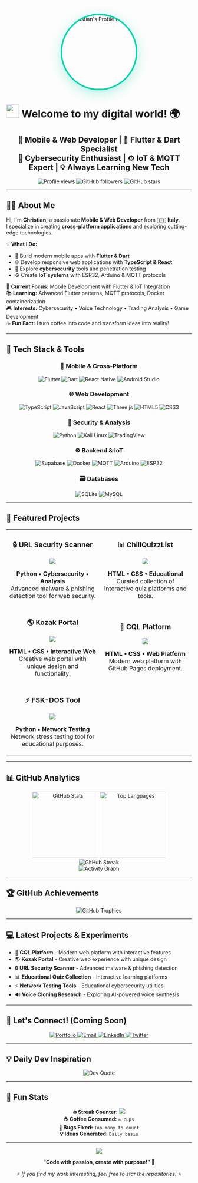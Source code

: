 <div align="center">
  <img src="https://avatars.githubusercontent.com/u/137430908?v=4" width="200px" style="border-radius: 50%; border: 4px solid #00D4AA; box-shadow: 0 8px 32px rgba(0, 212, 170, 0.3);" alt="Christian's Profile Picture" />
</div>

# <img src="https://media.giphy.com/media/hvRJCLFzcasrR4ia7z/giphy.gif" width="35px" /> Welcome to my digital world! 🌍

<div align="center">
  <h2>🚀 Mobile & Web Developer | 📱 Flutter & Dart Specialist<br/>🔐 Cybersecurity Enthusiast | ⚙️ IoT & MQTT Expert | 💡 Always Learning New Tech</h2>
</div>

<p align="center">
  <img src="https://komarev.com/ghpvc/?username=Chrxstxqn&label=Profile%20views&color=00D4AA&style=flat" alt="Profile views" />
  <img src="https://img.shields.io/github/followers/Chrxstxqn?label=Followers&style=social" alt="GitHub followers" />
  <img src="https://img.shields.io/github/stars/Chrxstxqn?label=Stars&style=social" alt="GitHub stars" />
</p>

---

## 👨‍💻 About Me

Hi, I'm **Christian**, a passionate **Mobile & Web Developer** from 🇮🇹 **Italy**.  
I specialize in creating **cross-platform applications** and exploring cutting-edge technologies.

💡 **What I Do:**
- 📱 Build modern mobile apps with **Flutter & Dart**
- 🌐 Develop responsive web applications with **TypeScript & React**  
- 🔐 Explore **cybersecurity** tools and penetration testing
- ⚙️ Create **IoT systems** with ESP32, Arduino & MQTT protocols

🎯 **Current Focus:** Mobile Development with Flutter & IoT Integration  
📚 **Learning:** Advanced Flutter patterns, MQTT protocols, Docker containerization  
🎮 **Interests:** Cybersecurity • Voice Technology • Trading Analysis • Game Development  
☕ **Fun Fact:** I turn coffee into code and transform ideas into reality!

---

## 🧰 Tech Stack & Tools

<div align="center">

### 📱 Mobile & Cross-Platform  
![Flutter](https://img.shields.io/badge/Flutter-02569B?style=for-the-badge&logo=flutter&logoColor=white)
![Dart](https://img.shields.io/badge/Dart-0175C2?style=for-the-badge&logo=dart&logoColor=white)
![React Native](https://img.shields.io/badge/React_Native-20232A?style=for-the-badge&logo=react&logoColor=61DAFB)
![Android Studio](https://img.shields.io/badge/Android_Studio-3DDC84?style=for-the-badge&logo=android-studio&logoColor=white)

### 🌐 Web Development  
![TypeScript](https://img.shields.io/badge/TypeScript-007ACC?style=for-the-badge&logo=typescript&logoColor=white)
![JavaScript](https://img.shields.io/badge/JavaScript-F7DF1E?style=for-the-badge&logo=javascript&logoColor=black)
![React](https://img.shields.io/badge/React-20232A?style=for-the-badge&logo=react&logoColor=61DAFB)
![Three.js](https://img.shields.io/badge/Three.js-000000?style=for-the-badge&logo=three.js&logoColor=white)
![HTML5](https://img.shields.io/badge/HTML5-E34F26?style=for-the-badge&logo=html5&logoColor=white)
![CSS3](https://img.shields.io/badge/CSS3-1572B6?style=for-the-badge&logo=css3&logoColor=white)

### 🔐 Security & Analysis  
![Python](https://img.shields.io/badge/Python-3776AB?style=for-the-badge&logo=python&logoColor=white)
![Kali Linux](https://img.shields.io/badge/Kali_Linux-557C94?style=for-the-badge&logo=kali-linux&logoColor=white)
![TradingView](https://img.shields.io/badge/TradingView-131722?style=for-the-badge&logo=tradingview&logoColor=white)

### ⚙️ Backend & IoT  
![Supabase](https://img.shields.io/badge/Supabase-3ECF8E?style=for-the-badge&logo=supabase&logoColor=white)
![Docker](https://img.shields.io/badge/Docker-2496ED?style=for-the-badge&logo=docker&logoColor=white)
![MQTT](https://img.shields.io/badge/MQTT-660066?style=for-the-badge&logo=mqtt&logoColor=white)
![Arduino](https://img.shields.io/badge/Arduino-00979D?style=for-the-badge&logo=arduino&logoColor=white)
![ESP32](https://img.shields.io/badge/ESP32-000000?style=for-the-badge&logo=espressif&logoColor=white)

### 🗃️ Databases  
![SQLite](https://img.shields.io/badge/SQLite-07405E?style=for-the-badge&logo=sqlite&logoColor=white)
![MySQL](https://img.shields.io/badge/MySQL-005C84?style=for-the-badge&logo=mysql&logoColor=white)

</div>

---

## 🌟 Featured Projects

<div align="center">
  <table>
    <tr>
      <td width="50%">
        <h3 align="center">🔒 URL Security Scanner</h3>
        <div align="center">
          <a href="https://github.com/Chrxstxqn/URL-Scan" target="_blank">
            <img src="https://github-readme-stats.vercel.app/api/pin/?username=Chrxstxqn&repo=URL-Scan&theme=react&bg_color=1F222E&title_color=00D4AA&hide_border=true" />
          </a>
        </div>
        <p align="center">
          <strong>Python • Cybersecurity • Analysis</strong><br/>
          Advanced malware & phishing detection tool for web security.
        </p>
      </td>
      <td width="50%">
        <h3 align="center">📊 ChillQuizzList</h3>
        <div align="center">
          <a href="https://github.com/Chrxstxqn/quiz" target="_blank">
            <img src="https://github-readme-stats.vercel.app/api/pin/?username=Chrxstxqn&repo=quiz&theme=react&bg_color=1F222E&title_color=00D4AA&hide_border=true" />
          </a>
        </div>
        <p align="center">
          <strong>HTML • CSS • Educational</strong><br/>
          Curated collection of interactive quiz platforms and tools.
        </p>
      </td>
    </tr>
    <tr>
      <td width="50%">
        <h3 align="center">🌎 Kozak Portal</h3>
        <div align="center">
          <a href="https://github.com/Chrxstxqn/kozak" target="_blank">
            <img src="https://github-readme-stats.vercel.app/api/pin/?username=Chrxstxqn&repo=kozak&theme=react&bg_color=1F222E&title_color=00D4AA&hide_border=true" />
          </a>
        </div>
        <p align="center">
          <strong>HTML • CSS • Interactive Web</strong><br/>
          Creative web portal with unique design and functionality.
        </p>
      </td>
      <td width="50%">
        <h3 align="center">🎵 CQL Platform</h3>
        <div align="center">
          <a href="https://github.com/Chrxstxqn/cql" target="_blank">
            <img src="https://github-readme-stats.vercel.app/api/pin/?username=Chrxstxqn&repo=cql&theme=react&bg_color=1F222E&title_color=00D4AA&hide_border=true" />
          </a>
        </div>
        <p align="center">
          <strong>HTML • CSS • Web Platform</strong><br/>
          Modern web platform with GitHub Pages deployment.
        </p>
      </td>
    </tr>
    <tr>
      <td width="50%">
        <h3 align="center">⚡ FSK-DOS Tool</h3>
        <div align="center">
          <a href="https://github.com/Chrxstxqn/FSK-DOS" target="_blank">
            <img src="https://github-readme-stats.vercel.app/api/pin/?username=Chrxstxqn&repo=FSK-DOS&theme=react&bg_color=1F222E&title_color=00D4AA&hide_border=true" />
          </a>
        </div>
        <p align="center">
          <strong>Python • Network Testing</strong><br/>
          Network stress testing tool for educational purposes.
        </p>
      </td>
    </tr>
  </table>
</div>

---

## 📊 GitHub Analytics

<div align="center">
  <img height="180em" src="https://github-readme-stats.vercel.app/api?username=Chrxstxqn&show_icons=true&theme=react&include_all_commits=true&count_private=true&bg_color=1F222E&title_color=00D4AA&icon_color=00D4AA&text_color=FFFFFF&hide_border=true" alt="GitHub Stats" />
  <img height="180em" src="https://github-readme-stats.vercel.app/api/top-langs/?username=Chrxstxqn&layout=compact&theme=react&bg_color=1F222E&title_color=00D4AA&text_color=FFFFFF&hide_border=true&langs_count=8" alt="Top Languages" />
</div>

<div align="center">
  <img src="https://github-readme-streak-stats.herokuapp.com/?user=Chrxstxqn&theme=react&background=1F222E&hide_border=true&ring=00D4AA&fire=F8D866&currStreakLabel=00D4AA" alt="GitHub Streak"/>
</div>

<div align="center">
  <img src="https://github-readme-activity-graph.vercel.app/graph?username=Chrxstxqn&theme=react-dark&bg_color=1F222E&hide_border=true&point=00D4AA&line=00D4AA&color=FFFFFF" alt="Activity Graph"/>
</div>

---

## 🏆 GitHub Achievements

<div align="center">
  <img src="https://github-profile-trophy.vercel.app/?username=Chrxstxqn&theme=onedark&no-frame=true&no-bg=true&margin-w=4&row=1" alt="GitHub Trophies"/>
</div>

---

## 💻 Latest Projects & Experiments

- 🎵 **CQL Platform** - Modern web platform with interactive features
- 🌎 **Kozak Portal** - Creative web experience with unique design
- 🔒 **URL Security Scanner** - Advanced malware & phishing detection
- 📊 **Educational Quiz Collection** - Interactive learning platforms
- ⚡ **Network Testing Tools** - Educational cybersecurity utilities
- 🔊 **Voice Cloning Research** - Exploring AI-powered voice synthesis

---

## 💬 Let's Connect! (Coming Soon)

<div align="center">
  <a href="https://chrxstxqn.github.io" target="_blank">
    <img src="https://img.shields.io/badge/🌐_Portfolio-00D4AA?style=for-the-badge&logoColor=white" alt="Portfolio" />
  </a>
  <a href="mailto:contact@chrxstxqn.dev" target="_blank">
    <img src="https://img.shields.io/badge/📧_Email-D14836?style=for-the-badge&logo=gmail&logoColor=white" alt="Email" />
  </a>
  <a href="https://linkedin.com/in/chrxstxqn" target="_blank">
    <img src="https://img.shields.io/badge/💼_LinkedIn-0077B5?style=for-the-badge&logo=linkedin&logoColor=white" alt="LinkedIn" />
  </a>
  <a href="https://twitter.com/chrxstxqn" target="_blank">
    <img src="https://img.shields.io/badge/🐦_Twitter-1DA1F2?style=for-the-badge&logo=twitter&logoColor=white" alt="Twitter" />
  </a>
</div>

---

## 💡 Daily Dev Inspiration

<div align="center">
  <img src="https://quotes-github-readme.vercel.app/api?type=horizontal&theme=radical&border=true" alt="Dev Quote"/>
</div>

---

## 🎯 Fun Stats

<div align="center">
  
  **🔥 Streak Counter:** ![](https://komarev.com/ghpvc/?username=Chrxstxqn&color=00D4AA&style=plastic&label=Days+Coding)  
  **☕ Coffee Consumed:** `∞ cups`  
  **🐛 Bugs Fixed:** `Too many to count`  
  **💡 Ideas Generated:** `Daily basis`  
  
</div>

---

<div align="center">
  <img src="https://capsule-render.vercel.app/api?type=waving&color=gradient&customColorList=0,2,2,5,30&height=100&section=footer&text=Thanks%20for%20visiting!&fontSize=24&fontColor=ffffff&animation=twinkling"/>
  
  **"Code with passion, create with purpose!" 🚀**
  
  ⭐ *If you find my work interesting, feel free to star the repositories!* ⭐
</div>
